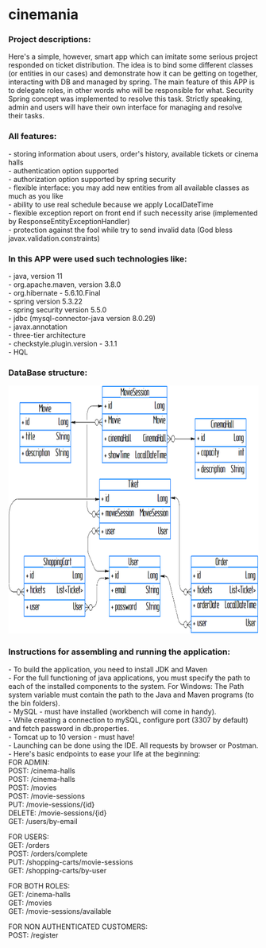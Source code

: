 ﻿# cinemania

<h3>Project descriptions:</h3>
Here's a simple, however, smart app which can imitate some serious project responded on ticket 
distribution. The idea is to bind some different classes (or entities in our cases) and demonstrate 
how it can be getting on together, interacting with DB and managed by spring.  The main feature of 
this APP is to delegate roles, in other words who will be responsible for what. Security Spring 
concept was implemented to resolve this task. Strictly speaking, admin and users will have their 
own interface for managing and resolve their tasks.

<h3>All features:</h3>
- storing information about users, order's history, available tickets or cinema halls<br>
- authentication option supported<br>
- authorization option supported by spring security<br>
- flexible interface: you may add new entities from all available classes as much as you like<br>
- ability to use real schedule because we apply LocalDateTime<br>
- flexible exception report on front end if such necessity arise (implemented by ResponseEntityExceptionHandler)<br>
- protection against the fool while try to send invalid data (God bless javax.validation.constraints)<br>

<h3>In this APP were used such technologies like:</h3>
- java, version 11<br>
- org.apache.maven, version 3.8.0<br>
- org.hibernate - 5.6.10.Final<br>
- spring version 5.3.22<br>
- spring security version 5.5.0<br>
- jdbc (mysql-connector-java version 8.0.29)<br>
- javax.annotation<br>
- three-tier architecture<br>
- checkstyle.plugin.version - 3.1.1<br>
- HQL

<h3>DataBase structure:</h3>
<img alt="hibernate_schema.png" height="500" src="hibernate_schema.png" width="850"/>

<h3>Instructions for assembling and running the application:</h3>
- To build the application, you need to install JDK and Maven<br>
- For the full functioning of java applications, you must specify the path to each of the installed
  components to the system. For Windows: The Path system variable must contain the path to the Java and
  Maven programs (to the bin folders).<br>
- MySQL - must have installed (workbench will come in handy).<br>
- While creating a connection to mySQL, configure port (3307 by default) and fetch password in db.properties.<br>
- Tomcat up to 10 version - must have!<br>
- Launching can be done using the IDE. All requests by browser or Postman.<br>
- Here's basic endpoints to ease your life at the beginning:<br>
  FOR ADMIN:<br>
  POST: /cinema-halls<br>
  POST: /cinema-halls<br>
  POST: /movies<br>
  POST: /movie-sessions<br>
  PUT: /movie-sessions/{id}<br>
  DELETE: /movie-sessions/{id}<br>
  GET: /users/by-email<br>

  FOR USERS:<br>
  GET: /orders<br>
  POST: /orders/complete<br>
  PUT: /shopping-carts/movie-sessions<br>
  GET: /shopping-carts/by-user<br>

  FOR BOTH ROLES:<br>
  GET: /cinema-halls<br>
  GET: /movies<br>
  GET: /movie-sessions/available<br>
  
  FOR NON AUTHENTICATED CUSTOMERS:<br>
  POST: /register<br>
